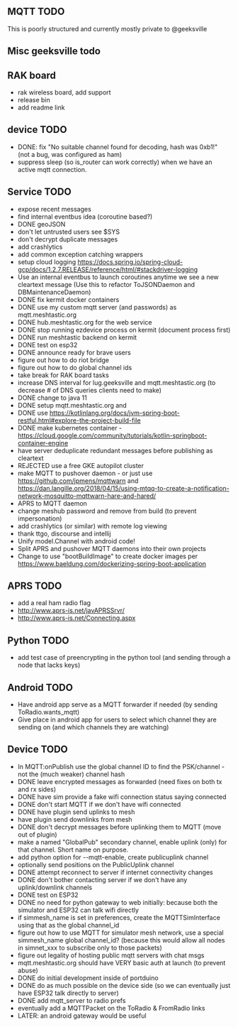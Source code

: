 ## MQTT TODO

This is poorly structured and currently mostly private to @geeksville

## Misc geeksville todo

## RAK board

* rak wireless board, add support
* release bin
* add readme link

## device TODO

* DONE: fix "No suitable channel found for decoding, hash was 0xb1!" (not a bug, was configured as ham)
* suppress sleep (so is_router can work correctly) when we have an active mqtt connection.

## Service TODO

* expose recent messages
* find internal eventbus idea (coroutine based?)
* DONE geoJSON
* don't let untrusted users see $SYS
* don't decrypt duplicate messages
* add crashlytics
* add common exception catching wrappers
* setup cloud logging https://docs.spring.io/spring-cloud-gcp/docs/1.2.7.RELEASE/reference/html/#stackdriver-logging
* Use an internal eventbus to launch coroutines anytime we see a new cleartext message (Use this to refactor
  ToJSONDaemon and DBMaintenanceDaemon)
* DONE fix kermit docker containers
* DONE use my custom mqtt server (and passwords) as mqtt.meshtastic.org
* DONE hub.meshtastic.org for the web service
* DONE stop running ezdevice process on kermit (document process first)
* DONE run meshtastic backend on kermit
* DONE test on esp32
* DONE announce ready for brave users
* figure out how to do riot bridge
* figure out how to do global channel ids
* take break for RAK board tasks
* increase DNS interval for lug.geeksville and mqtt.meshtastic.org (to decrease # of DNS queries clients need to make)
* DONE change to java 11
* DONE setup mqtt.meshtastic.org and
* DONE use https://kotlinlang.org/docs/jvm-spring-boot-restful.html#explore-the-project-build-file
* DONE make kubernetes container - https://cloud.google.com/community/tutorials/kotlin-springboot-container-engine
* have server deduplicate redundant messages before publishing as cleartext
* REJECTED use a free GKE autopilot cluster
* make MQTT to pushover daemon - or just use https://github.com/jpmens/mqttwarn
  and https://dan.langille.org/2018/04/15/using-mtqq-to-create-a-notification-network-mosquitto-mqttwarn-hare-and-hared/
* APRS to MQTT daemon
* change meshub password and remove from build (to prevent impersonation)
* add crashlytics (or similar) with remote log viewing
* thank ttgo, discourse and intellij
* Unify model.Channel with android code!
* Split APRS and pushover MQTT daemons into their own projects
* Change to use "bootBuildImage" to create docker images
  per https://www.baeldung.com/dockerizing-spring-boot-application

## APRS TODO

* add a real ham radio flag
* http://www.aprs-is.net/javAPRSSrvr/
* http://www.aprs-is.net/Connecting.aspx

## Python TODO

* add test case of preencrypting in the python tool (and sending through a node that lacks keys)

## Android TODO

* Have android app serve as a MQTT forwarder if needed (by sending ToRadio.wants_mqtt)
* Give place in android app for users to select which channel they are sending on (and which channels they are watching)

## Device TODO

* In MQTT:onPublish use the global channel ID to find the PSK/channel - not the (much weaker) channel hash
* DONE leave encrypted messages as forwarded (need fixes on both tx and rx sides)
* DONE have sim provide a fake wifi connection status saying connected
* DONE don't start MQTT if we don't have wifi connected
* DONE have plugin send uplinks to mesh
* have plugin send downlinks from mesh
* DONE don't decrypt messages before uplinking them to MQTT (move out of plugin)
* make a named "GlobalPub" secondary channel, enable uplink (only) for that channel. Short name on purpose.
* add python option for --mqtt-enable, create publicuplink channel
* optionally send positions on the PublicUplink channel
* DONE attempt reconnect to server if internet connectivity changes
* DONE don't bother contacting server if we don't have any uplink/downlink channels
* DONE test on ESP32
* DONE no need for python gateway to web initially: because both the simulator and ESP32 can talk wifi directly
* if simmesh_name is set in preferences, create the MQTTSimInterface using that as the global channel_id
* figure out how to use MQTT for simulator mesh network, use a special simmesh_name global channel_id? (because this
  would allow all nodes in simnet_xxx to subscribe only to those packets)
* figure out legality of hosting public mqtt servers with chat msgs
* mqtt.meshtastic.org should have VERY basic auth at launch (to prevent abuse)
* DONE do initial development inside of portduino
* DONE do as much possible on the device side (so we can eventually just have ESP32 talk directly to server)
* DONE add mqtt_server to radio prefs
* eventually add a MQTTPacket on the ToRadio & FromRadio links
* LATER: an android gateway would be useful
